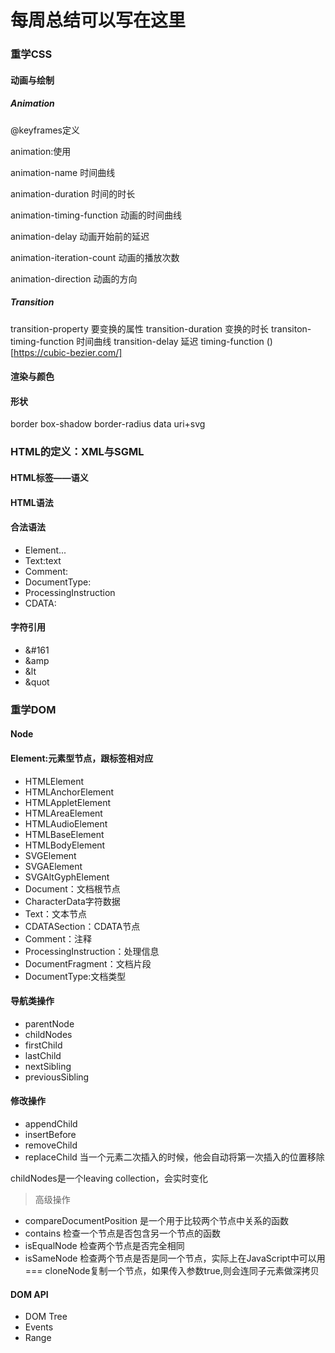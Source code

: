 # 每周总结可以写在这里
### 重学CSS

#### 动画与绘制

##### Animation

@keyframes定义

animation:使用

animation-name 时间曲线

animation-duration 时间的时长

animation-timing-function 动画的时间曲线

animation-delay 动画开始前的延迟

animation-iteration-count 动画的播放次数

animation-direction 动画的方向

##### Transition

transition-property 要变换的属性
transition-duration 变换的时长
transiton-timing-function 时间曲线
transition-delay 延迟
timing-function ()[https://cubic-bezier.com/]

#### 渲染与颜色

#### 形状

border
box-shadow
border-radius
data uri+svg

### HTML的定义：XML与SGML

#### HTML标签——语义

#### HTML语法

#### 合法语法

* Element...
* Text:text
* Comment:
* DocumentType:<!Doctype html>
* ProcessingInstruction
* CDATA:
#### 字符引用

* &#161
* &amp
* &lt
* &quot
### 重学DOM

#### Node

#### Element:元素型节点，跟标签相对应
* HTMLElement
* HTMLAnchorElement
* HTMLAppletElement
* HTMLAreaElement
* HTMLAudioElement
* HTMLBaseElement
* HTMLBodyElement
* SVGElement
* SVGAElement
* SVGAltGyphElement
* Document：文档根节点
* CharacterData字符数据
* Text：文本节点
* CDATASection：CDATA节点
* Comment：注释
* ProcessingInstruction：处理信息
* DocumentFragment：文档片段
* DocumentType:文档类型
#### 导航类操作

* parentNode
* childNodes
* firstChild
* lastChild
* nextSibling
* previousSibling
#### 修改操作

* appendChild
* insertBefore
* removeChild
* replaceChild
当一个元素二次插入的时候，他会自动将第一次插入的位置移除

childNodes是一个leaving collection，会实时变化

> 高级操作

* compareDocumentPosition 是一个用于比较两个节点中关系的函数
* contains 检查一个节点是否包含另一个节点的函数
* isEqualNode 检查两个节点是否完全相同
* isSameNode 检查两个节点是否是同一个节点，实际上在JavaScript中可以用=== cloneNode复制一个节点，如果传入参数true,则会连同子元素做深拷贝
#### DOM API

* DOM Tree
* Events
* Range
